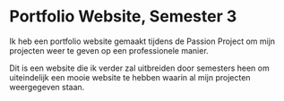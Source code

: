 # Portfolio Website, Semester 3
Ik heb een portfolio website gemaakt tijdens de Passion Project om mijn projecten weer te geven op een professionele manier.

Dit is een website die ik verder zal uitbreiden door semesters heen om uiteindelijk een mooie website te hebben waarin al mijn projecten weergegeven staan.
